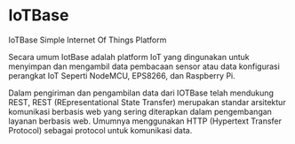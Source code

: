 # IoTBase
IoTBase Simple Internet Of Things Platform

Secara umum IotBase adalah platform IoT yang dingunakan untuk
menyimpan dan mengambil data pembacaan sensor atau data konfigurasi
perangkat IoT Seperti NodeMCU, EPS8266, dan Raspberry Pi.

Dalam pengiriman dan pengambilan data dari IOTBase telah mendukung
REST, REST (REpresentational State Transfer) merupakan standar arsitektur
komunikasi berbasis web yang sering diterapkan dalam pengembangan layanan
berbasis web. Umumnya menggunakan HTTP (Hypertext Transfer Protocol)
sebagai protocol untuk komunikasi data.